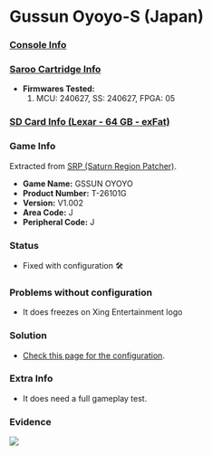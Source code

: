 # Gussun Oyoyo-S (Japan)

### [Console Info](../../../../Info/Consoles/VA13/README.md)

### [Saroo Cartridge Info](../../../../Info/Cartridges/RetroGameParadiseStore/1.32F/README.md)

- <b>Firmwares Tested:</b>
  1. MCU: 240627, SS: 240627, FPGA: 05

### [SD Card Info (Lexar - 64 GB - exFat)](../../../../Info/SdCards/Lexar/64GB/exfat/README.md)

### Game Info

Extracted from [SRP (Saturn Region Patcher)](https://segaxtreme.net/resources/saturn-region-patcher.81/download).

- <b>Game Name:</b> GSSUN OYOYO
- <b>Product Number:</b> T-26101G
- <b>Version:</b> V1.002
- <b>Area Code:</b> J
- <b>Peripheral Code:</b> J

### Status

- Fixed with configuration :hammer_and_wrench:

### Problems without configuration

- It does freezes on Xing Entertainment logo

### Solution

- [Check this page for the configuration](https://github.com/williamdsw/saroo-configuration-list/blob/master/J/T-26101G/README.md).

### Extra Info

- It does need a full gameplay test.

### Evidence

[![](https://img.youtube.com/vi/sz00-w-kzds/0.jpg)](https://www.youtube.com/watch?v=sz00-w-kzds)
